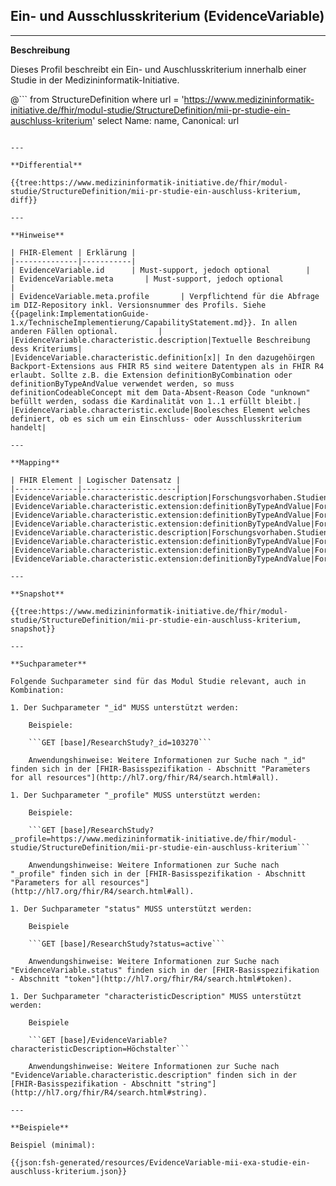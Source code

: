 ## Ein- und Ausschlusskriterium (EvidenceVariable)

---

**Beschreibung**

Dieses Profil beschreibt ein Ein- und Auschlusskriterium innerhalb einer Studie in der Medizininformatik-Initiative.

@```
from StructureDefinition where url = 'https://www.medizininformatik-initiative.de/fhir/modul-studie/StructureDefinition/mii-pr-studie-ein-auschluss-kriterium' select Name: name, Canonical: url
```

---

**Differential**

{{tree:https://www.medizininformatik-initiative.de/fhir/modul-studie/StructureDefinition/mii-pr-studie-ein-auschluss-kriterium, diff}}

---

**Hinweise**

| FHIR-Element | Erklärung |
|--------------|-----------|
| EvidenceVariable.id      | Must-support, jedoch optional        |
| EvidenceVariable.meta       | Must-support, jedoch optional         |
| EvidenceVariable.meta.profile       | Verpflichtend für die Abfrage im DIZ-Repository inkl. Versionsnummer des Profils. Siehe {{pagelink:ImplementationGuide-1.x/TechnischeImplementierung/CapabilityStatement.md}}. In allen anderen Fällen optional.         |
|EvidenceVariable.characteristic.description|Textuelle Beschreibung dess Kriteriums|
|EvidenceVariable.characteristic.definition[x]| In den dazugehöirgen Backport-Extensions aus FHIR R5 sind weitere Datentypen als in FHIR R4 erlaubt. Sollte z.B. die Extension definitionByCombination oder definitionByTypeAndValue verwendet werden, so muss definitionCodeableConcept mit dem Data-Absent-Reason Code "unknown" befüllt werden, sodass die Kardinalität von 1..1 erfüllt bleibt.|
|EvidenceVariable.characteristic.exclude|Boolesches Element welches definiert, ob es sich um ein Einschluss- oder Ausschlusskriterium handelt|

---

**Mapping**

| FHIR Element | Logischer Datensatz |
|--------------|---------------------|
|EvidenceVariable.characteristic.description|Forschungsvorhaben.Studiendesign.Einschlusskriterien.Kriterium|
|EvidenceVariable.characteristic.extension:definitionByTypeAndValue|Forschungsvorhaben.Studiendesign.Einschlusskriterien.Operator|
|EvidenceVariable.characteristic.extension:definitionByTypeAndValue|Forschungsvorhaben.Studiendesign.Einschlusskriterien.Masseinheit|
|EvidenceVariable.characteristic.extension:definitionByTypeAndValue|Forschungsvorhaben.Studiendesign.Einschlusskriterien.Wert|
|EvidenceVariable.characteristic.description|Forschungsvorhaben.Studiendesign.Ausschlusskriterien.Kriterium|
|EvidenceVariable.characteristic.extension:definitionByTypeAndValue|Forschungsvorhaben.Studiendesign.Ausschlusskriterien.Operator|
|EvidenceVariable.characteristic.extension:definitionByTypeAndValue|Forschungsvorhaben.Studiendesign.Ausschlusskriterien.Masseinheit|
|EvidenceVariable.characteristic.extension:definitionByTypeAndValue|Forschungsvorhaben.Studiendesign.Ausschlusskriterien.Wert|

---

**Snapshot**

{{tree:https://www.medizininformatik-initiative.de/fhir/modul-studie/StructureDefinition/mii-pr-studie-ein-auschluss-kriterium, snapshot}}

---

**Suchparameter**

Folgende Suchparameter sind für das Modul Studie relevant, auch in Kombination:

1. Der Suchparameter "_id" MUSS unterstützt werden:

    Beispiele:

    ```GET [base]/ResearchStudy?_id=103270```

    Anwendungshinweise: Weitere Informationen zur Suche nach "_id" finden sich in der [FHIR-Basisspezifikation - Abschnitt "Parameters for all resources"](http://hl7.org/fhir/R4/search.html#all).

1. Der Suchparameter "_profile" MUSS unterstützt werden:

    Beispiele:

    ```GET [base]/ResearchStudy?_profile=https://www.medizininformatik-initiative.de/fhir/modul-studie/StructureDefinition/mii-pr-studie-ein-auschluss-kriterium```

    Anwendungshinweise: Weitere Informationen zur Suche nach "_profile" finden sich in der [FHIR-Basisspezifikation - Abschnitt "Parameters for all resources"](http://hl7.org/fhir/R4/search.html#all).

1. Der Suchparameter "status" MUSS unterstützt werden:

    Beispiele

    ```GET [base]/ResearchStudy?status=active```

    Anwendungshinweise: Weitere Informationen zur Suche nach "EvidenceVariable.status" finden sich in der [FHIR-Basisspezifikation - Abschnitt "token"](http://hl7.org/fhir/R4/search.html#token).

1. Der Suchparameter "characteristicDescription" MUSS unterstützt werden:

    Beispiele

    ```GET [base]/EvidenceVariable?characteristicDescription=Höchstalter```

    Anwendungshinweise: Weitere Informationen zur Suche nach "EvidenceVariable.characteristic.description" finden sich in der [FHIR-Basisspezifikation - Abschnitt "string"](http://hl7.org/fhir/R4/search.html#string).

---

**Beispiele**

Beispiel (minimal):

{{json:fsh-generated/resources/EvidenceVariable-mii-exa-studie-ein-auschluss-kriterium.json}}